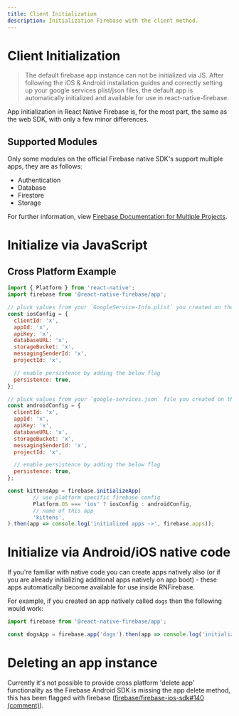 ```yaml
---
title: Client Initialization
description: Initialization Firebase with the client method.
---
```


# Client Initialization

> The default firebase app instance can not be initialized via JS. After following the iOS & Android installation guides and correctly setting up your google services plist/json files, the default app is automatically initialized and available for use in react-native-firebase.

App initialization in React Native Firebase is, for the most part, the same as the web SDK, with only a few minor differences.

## Supported Modules

Only some modules on the official Firebase native SDK's support multiple apps, they are as follows:

 - Authentication
 - Database
 - Firestore
 - Storage

For further information, view [Firebase Documentation for Multiple Projects](https://firebase.google.com/docs/web/setup#multiple-projects).

# Initialize via JavaScript

## Cross Platform Example

```javascript
import { Platform } from 'react-native';
import firebase from '@react-native-firebase/app';

// pluck values from your `GoogleService-Info.plist` you created on the firebase console
const iosConfig = {
  clientId: 'x',
  appId: 'x',
  apiKey: 'x',
  databaseURL: 'x',
  storageBucket: 'x',
  messagingSenderId: 'x',
  projectId: 'x',

  // enable persistence by adding the below flag
  persistence: true,
};

// pluck values from your `google-services.json` file you created on the firebase console
const androidConfig = {
  clientId: 'x',
  appId: 'x',
  apiKey: 'x',
  databaseURL: 'x',
  storageBucket: 'x',
  messagingSenderId: 'x',
  projectId: 'x',

  // enable persistence by adding the below flag
  persistence: true,
};

const kittensApp = firebase.initializeApp(
        // use platform specific firebase config
        Platform.OS === 'ios' ? iosConfig : androidConfig,
        // name of this app
        'kittens',
).then(app => console.log('initialized apps ->', firebase.apps));
```

# Initialize via Android/iOS native code

If you're familiar with native code you can create apps natively also (or if you are already initializing additional apps natively on app boot) - these apps automatically become available for use inside RNFirebase.

For example, if you created an app natively called `dogs` then the following would work:

```javascript
import firebase from '@react-native-firebase/app';

const dogsApp = firebase.app('dogs').then(app => console.log('initialized apps ->', firebase.apps));

```

# Deleting an app instance

Currently it's not possible to provide cross platform 'delete app' functionality as the Firebase Android SDK is missing the app delete method, this has been flagged with firebase ([firebase/firebase-ios-sdk#140 (comment)](https://github.com/firebase/firebase-ios-sdk/issues/140#issuecomment-315953708)).
